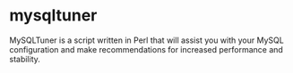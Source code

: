 # mysqltuner
MySQLTuner is a script written in Perl that will assist you with your MySQL configuration and make recommendations for increased performance and stability.
